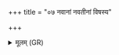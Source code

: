 +++
title = "०७ नवानां नवतीनां विषस्य"

+++
<details><summary>मूलम् (GR)</summary>

नवानां नवतीनां  
विषस्य रोपुषीणाम् ।  
सर्वासाम् अग्रभं नाम  
वीतापेतारसं विषम् ॥
</details>